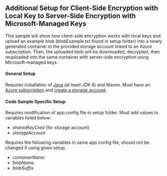 ## Additional Setup for Client-Side Encryption with Local Key to Server-Side Encryption with Microsoft-Managed Keys
This sample will show how client-side encryption works with local keys and upload an example blob (blobExample.txt found
in setup folder) into a newly generated container in the provided storage account linked to an Azure subscription. 
Then, the uploaded blob will be downloaded, decrypted, then reuploaded into the same container with server-side encryption
using Microsoft-managed keys.

#### General Setup
Requires installation of [Java](https://docs.microsoft.com/en-us/java/azure/jdk/?view=azure-java-stable) 
(at least JDK 8)
and Maven. Must have an [Azure subscription](https://azure.microsoft.com/en-us/free/) and 
[create a storage account](https://docs.microsoft.com/en-us/azure/storage/common/storage-account-create?tabs=azure-portal).

#### Code Sample Specific Setup
Requires modification of app.config file in setup folder. Must add values to variables listed below:
 * *sharedKeyCred* (for storage account)
 * *storageAccount*
 
Requires the following variables in same app.config file, should not be changed if using given setup.
 * *containerName*
 * *blobName*
 * *blobSuffix*
